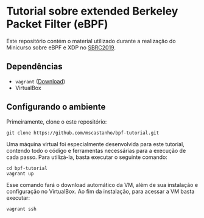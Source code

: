 # Tutorial sobre extended Berkeley Packet Filter (eBPF)

Este repositório contém o material utilizado durante a realização do Minicurso sobre eBPF e XDP no [SBRC2019](http://sbrc2019.sbc.org.br/).

## Dependências

 - `vagrant` ([Download](https://www.vagrantup.com/downloads.html))
 - VirtualBox

## Configurando o ambiente

Primeiramente, clone o este repositório:

    git clone https://github.com/mscastanho/bpf-tutorial.git

Uma máquina virtual foi especialmente desenvolvida para este tutorial, contendo todo o código e ferramentas necessárias para a execução de cada passo. Para utilizá-la, basta executar o seguinte comando:

    cd bpf-tutorial
    vagrant up

Esse comando fará o download automático da VM, além de sua instalação e configuração no VirtualBox. Ao fim da instalação, para acessar a VM basta executar:

    vagrant ssh